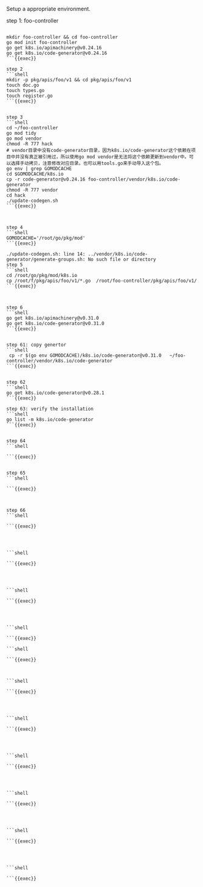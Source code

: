 Setup a appropriate environment.

step 1: foo-controller

```shell

mkdir foo-controller && cd foo-controller
go mod init foo-controller
go get k8s.io/apimachinery@v0.24.16
go get k8s.io/code-generator@v0.24.16
```{{exec}}

step 2
```shell
mkdir -p pkg/apis/foo/v1 && cd pkg/apis/foo/v1
touch doc.go
touch types.go
touch register.go
```{{exec}}


step 3
```shell
cd ~/foo-controller
go mod tidy
go mod vendor
chmod -R 777 hack
# vendor目录中没有code-generator目录，因为k8s.io/code-generator这个依赖在项目中并没有真正被引用过，所以使用go mod vendor是无法将这个依赖更新到vendor中。可以选择手动拷贝，注意修改对应目录。也可以用tools.go来手动导入这个包。
go env | grep GOMODCACHE
cd $GOMODCACHE/k8s.io
cp -r code-generator@v0.24.16 foo-controller/vendor/k8s.io/code-generator
chmod -R 777 vendor
cd hack
./update-codegen.sh
```{{exec}}



step 4
```shell
GOMODCACHE='/root/go/pkg/mod'
```{{exec}}

./update-codegen.sh: line 14: ../vendor/k8s.io/code-generator/generate-groups.sh: No such file or directory
step 5
```shell
cd /root/go/pkg/mod/k8s.io
cp /root/f/pkg/apis/foo/v1/*.go  /root/foo-controller/pkg/apis/foo/v1/
```{{exec}}



step 6
```shell
go get k8s.io/apimachinery@v0.31.0
go get k8s.io/code-generator@v0.31.0
```{{exec}}


step 61: copy genertor
```shell
 cp -r $(go env GOMODCACHE)/k8s.io/code-generator@v0.31.0   ~/foo-controller/vendor/k8s.io/code-generator
```{{exec}}


step 62
```shell
go get k8s.io/code-generator@v0.28.1
```{{exec}}

step 63: verify the installation
```shell
go list -m k8s.io/code-generator
```{{exec}}


step 64
```shell

```{{exec}}


step 65
```shell

```{{exec}}



step 66
```shell

```{{exec}}




```shell

```{{exec}}




```shell

```{{exec}}




```shell

```{{exec}}

```shell

```{{exec}}



```shell

```{{exec}}




```shell

```{{exec}}




```shell

```{{exec}}




```shell

```{{exec}}




```shell

```{{exec}}




```shell

```{{exec}}
